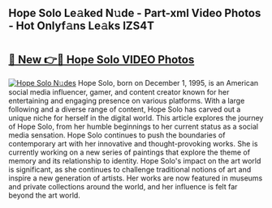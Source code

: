## Hope Solo Le𝚊ked N𝚞de - Part-xml Video Photos - Hot Onlyf𝚊ns Le𝚊ks IZS4T

# <h2><a href="http://ac20814.deff.icu/?id=Hope+Solo">🔗 New 👉🔴 Hope Solo VIDEO Photos</a></h2>

[![Hope Solo N𝚞des](https://i.imgur.com/rIISA9y.gif)](http://ac20814.deff.icu/?id=Hope+Solo)
Hope Solo, born on December 1, 1995, is an American social media influencer, gamer, and content creator known for her entertaining and engaging presence on various platforms. With a large following and a diverse range of content, Hope Solo has carved out a unique niche for herself in the digital world. This article explores the journey of Hope Solo, from her humble beginnings to her current status as a social media sensation. Hope Solo continues to push the boundaries of contemporary art with her innovative and thought-provoking works. She is currently working on a new series of paintings that explore the theme of memory and its relationship to identity. Hope Solo's impact on the art world is significant, as she continues to challenge traditional notions of art and inspire a new generation of artists. Her works are now featured in museums and private collections around the world, and her influence is felt far beyond the art world.
